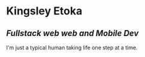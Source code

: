 # Kingsley Etoka

## _Fullstack web web and Mobile Dev_

I'm just a typical human taking life one step at a time.
